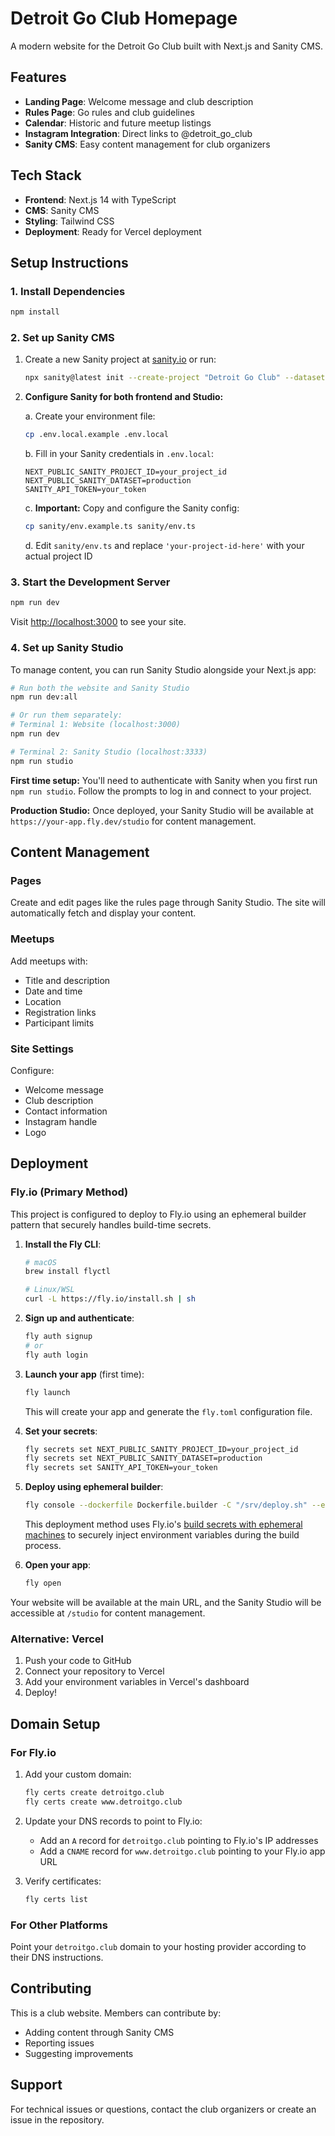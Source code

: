 # Detroit Go Club Homepage

A modern website for the Detroit Go Club built with Next.js and Sanity CMS.

## Features

- **Landing Page**: Welcome message and club description
- **Rules Page**: Go rules and club guidelines
- **Calendar**: Historic and future meetup listings
- **Instagram Integration**: Direct links to @detroit_go_club
- **Sanity CMS**: Easy content management for club organizers

## Tech Stack

- **Frontend**: Next.js 14 with TypeScript
- **CMS**: Sanity CMS
- **Styling**: Tailwind CSS
- **Deployment**: Ready for Vercel deployment

## Setup Instructions

### 1. Install Dependencies

```bash
npm install
```

### 2. Set up Sanity CMS

1. Create a new Sanity project at [sanity.io](https://sanity.io) or run:

   ```bash
   npx sanity@latest init --create-project "Detroit Go Club" --dataset production
   ```

2. **Configure Sanity for both frontend and Studio:**

   a. Create your environment file:

   ```bash
   cp .env.local.example .env.local
   ```

   b. Fill in your Sanity credentials in `.env.local`:

   ```
   NEXT_PUBLIC_SANITY_PROJECT_ID=your_project_id
   NEXT_PUBLIC_SANITY_DATASET=production
   SANITY_API_TOKEN=your_token
   ```

   c. **Important:** Copy and configure the Sanity config:

   ```bash
   cp sanity/env.example.ts sanity/env.ts
   ```

   d. Edit `sanity/env.ts` and replace `'your-project-id-here'` with your actual project ID

### 3. Start the Development Server

```bash
npm run dev
```

Visit [http://localhost:3000](http://localhost:3000) to see your site.

### 4. Set up Sanity Studio

To manage content, you can run Sanity Studio alongside your Next.js app:

```bash
# Run both the website and Sanity Studio
npm run dev:all

# Or run them separately:
# Terminal 1: Website (localhost:3000)
npm run dev

# Terminal 2: Sanity Studio (localhost:3333)
npm run studio
```

**First time setup:** You'll need to authenticate with Sanity when you first run `npm run studio`. Follow the prompts to log in and connect to your project.

**Production Studio:** Once deployed, your Sanity Studio will be available at `https://your-app.fly.dev/studio` for content management.

## Content Management

### Pages

Create and edit pages like the rules page through Sanity Studio. The site will automatically fetch and display your content.

### Meetups

Add meetups with:

- Title and description
- Date and time
- Location
- Registration links
- Participant limits

### Site Settings

Configure:

- Welcome message
- Club description
- Contact information
- Instagram handle
- Logo

## Deployment

### Fly.io (Primary Method)

This project is configured to deploy to Fly.io using an ephemeral builder pattern that securely handles build-time secrets.

1. **Install the Fly CLI**:

   ```bash
   # macOS
   brew install flyctl

   # Linux/WSL
   curl -L https://fly.io/install.sh | sh
   ```

2. **Sign up and authenticate**:

   ```bash
   fly auth signup
   # or
   fly auth login
   ```

3. **Launch your app** (first time):

   ```bash
   fly launch
   ```

   This will create your app and generate the `fly.toml` configuration file.

4. **Set your secrets**:

   ```bash
   fly secrets set NEXT_PUBLIC_SANITY_PROJECT_ID=your_project_id
   fly secrets set NEXT_PUBLIC_SANITY_DATASET=production
   fly secrets set SANITY_API_TOKEN=your_token
   ```

5. **Deploy using ephemeral builder**:

   ```bash
   fly console --dockerfile Dockerfile.builder -C "/srv/deploy.sh" --env=FLY_API_TOKEN=$(fly auth token)
   ```

   This deployment method uses Fly.io's [build secrets with ephemeral machines](https://fly.io/docs/apps/build-secrets/#automate-the-inclusion-of-build-secrets-using-an-ephemeral-machine) to securely inject environment variables during the build process.

6. **Open your app**:
   ```bash
   fly open
   ```

Your website will be available at the main URL, and the Sanity Studio will be accessible at `/studio` for content management.

### Alternative: Vercel

1. Push your code to GitHub
2. Connect your repository to Vercel
3. Add your environment variables in Vercel's dashboard
4. Deploy!

## Domain Setup

### For Fly.io

1. Add your custom domain:

   ```bash
   fly certs create detroitgo.club
   fly certs create www.detroitgo.club
   ```

2. Update your DNS records to point to Fly.io:
   - Add an `A` record for `detroitgo.club` pointing to Fly.io's IP addresses
   - Add a `CNAME` record for `www.detroitgo.club` pointing to your Fly.io app URL

3. Verify certificates:
   ```bash
   fly certs list
   ```

### For Other Platforms

Point your `detroitgo.club` domain to your hosting provider according to their DNS instructions.

## Contributing

This is a club website. Members can contribute by:

- Adding content through Sanity CMS
- Reporting issues
- Suggesting improvements

## Support

For technical issues or questions, contact the club organizers or create an issue in the repository.
